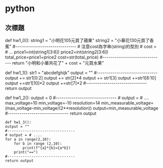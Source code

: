 # python

## 次標題

def hw1_0():
    string1 = "小明花105元買了蘋果"
    string2 = "小華花130元買了香蕉"
    #-------------------------------
    # 注意cost為字串(string)的型別
    # cost = # ...
    price1=int(string1[3:6])
    price2=int(string2[3:6])
    total_price=price1+price2
    cost=str(total_price)
    #-------------------------------
    return "小明和小華共花了" + cost + "元買水果"

def hw1_1():
    str1 = "abcdefghijk"
    output = ""
    #-------------------------------
    output += str1[0:2]
    output += str[2]*4
    output += str1[3]
    output +=str1[8:10]
    output +=str1[10]*2
    output +=str[7]*2
    #-------------------------------
    return output

def hw1_2():
    output = 0
    #-------------------------------
    # output = # ....
    max_voltage=10
    min_voltage=-10
    resolution=14
    min_measurable_voltage=(max_voltage-min_voltage/(2**resolution))
    output=min_measurable_voltage
    #-------------------------------
    return output

    def hw1_3():
    output = ""
    #-------------------------------
    # output = # ....
    for a in range(2,10):
        for b in range (2,10):
            print(f"{a}*{b}={a*b})
        print("==")
    #-------------------------------
    return output